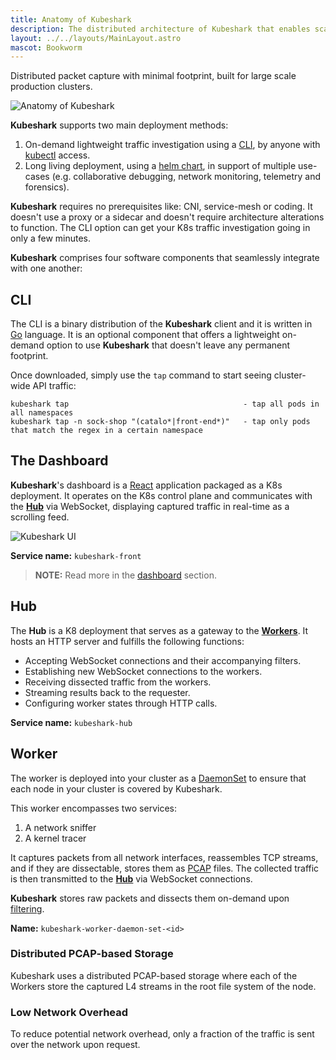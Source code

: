 ```yaml
---
title: Anatomy of Kubeshark
description: The distributed architecture of Kubeshark that enables scalable network traffic capture, explained with diagrams.
layout: ../../layouts/MainLayout.astro
mascot: Bookworm
---
```


Distributed packet capture with minimal footprint, built for large scale production clusters.

![Anatomy of **Kubeshark**](/diagram.png)

**Kubeshark** supports two main deployment methods:
1. On-demand lightweight traffic investigation using a [CLI](/en/install#cli), by anyone with [kubectl](https://kubernetes.io/docs/reference/kubectl/) access.
2. Long living deployment, using a [helm chart](/en/install#helm), in support of multiple use-cases (e.g. collaborative debugging, network monitoring, telemetry and forensics).

**Kubeshark** requires no prerequisites like: CNI, service-mesh or coding. It doesn't use a proxy or a sidecar and doesn't require architecture alterations to function. The CLI option can get your K8s traffic investigation going in only a few minutes.

**Kubeshark** comprises four software components that seamlessly integrate with one another:

## CLI

The CLI is a binary distribution of the **Kubeshark** client and it is written in [Go](https://go.dev/) language. It is an optional component that offers a lightweight on-demand option to use **Kubeshark** that doesn't leave any permanent footprint.

Once downloaded, simply use the `tap` command to start seeing cluster-wide API traffic:

```shell
kubeshark tap                                       - tap all pods in all namespaces
kubeshark tap -n sock-shop "(catalo*|front-end*)"   - tap only pods that match the regex in a certain namespace
```

## The Dashboard

**Kubeshark**'s dashboard is a [React](https://reactjs.org/) application packaged as a K8s deployment. It operates on the K8s control plane and communicates with the [**Hub**](#hub) via WebSocket, displaying captured traffic in real-time as a scrolling feed.

![Kubeshark UI](/kubeshark-ui.png)

**Service name:** `kubeshark-front`

> **NOTE:** Read more in the [dashboard](/en/ui) section.

## Hub

The **Hub** is a K8 deployment that serves as a gateway to the [**Workers**](#worker). It hosts an HTTP server and fulfills the following functions:

- Accepting WebSocket connections and their accompanying filters.
- Establishing new WebSocket connections to the workers.
- Receiving dissected traffic from the workers.
- Streaming results back to the requester.
- Configuring worker states through HTTP calls.

**Service name:** `kubeshark-hub`

## Worker

The worker is deployed into your cluster as a [DaemonSet](https://kubernetes.io/docs/concepts/workloads/controllers/daemonset/) to ensure that each node in your cluster is covered by Kubeshark.

This worker encompasses two services: 

1. A network sniffer
2. A kernel tracer

It captures packets from all network interfaces, reassembles TCP streams, and if they are dissectable, stores them as [PCAP](https://datatracker.ietf.org/doc/id/draft-gharris-opsawg-pcap-00.html) files. The collected traffic is then transmitted to the [**Hub**](#hub) via WebSocket connections.

**Kubeshark** stores raw packets and dissects them on-demand upon [filtering](/en/filtering).

**Name:** `kubeshark-worker-daemon-set-<id>`

### Distributed PCAP-based Storage

Kubeshark uses a distributed PCAP-based storage where each of the Workers store the captured L4 streams in the root file system of the node.

### Low Network Overhead

To reduce potential network overhead, only a fraction of the traffic is sent over the network upon request.
